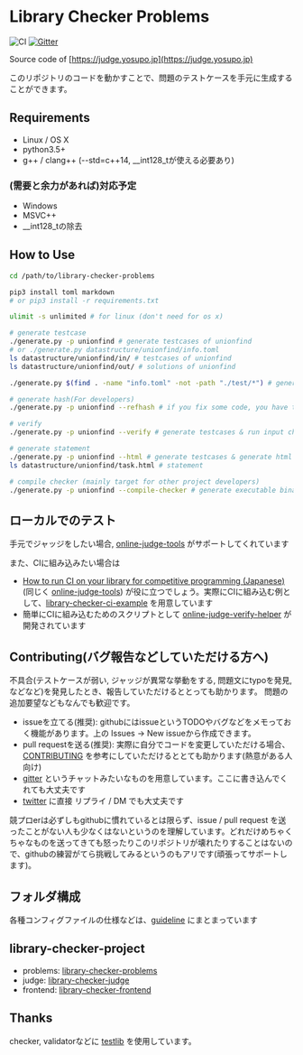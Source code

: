 # Library Checker Problems

![CI](https://github.com/yosupo06/library-checker-problems/workflows/CI/badge.svg)
[![Gitter](https://badges.gitter.im/library-checker-problems/community.svg)](https://gitter.im/library-checker-problems/community?utm_source=badge&utm_medium=badge&utm_campaign=pr-badge)

Source code of [https://judge.yosupo.jp](https://judge.yosupo.jp)

このリポジトリのコードを動かすことで、問題のテストケースを手元に生成することができます。

## Requirements

- Linux / OS X
- python3.5+
- g++ / clang++ (--std=c++14, __int128_tが使える必要あり)

### (需要と余力があれば)対応予定

- Windows
- MSVC++
- __int128_tの除去

## How to Use

```sh
cd /path/to/library-checker-problems

pip3 install toml markdown
# or pip3 install -r requirements.txt

ulimit -s unlimited # for linux (don't need for os x)

# generate testcase
./generate.py -p unionfind # generate testcases of unionfind
# or ./generate.py datastructure/unionfind/info.toml
ls datastructure/unionfind/in/ # testcases of unionfind
ls datastructure/unionfind/out/ # solutions of unionfind

./generate.py $(find . -name "info.toml" -not -path "./test/*") # generate testcases of all problems

# generate hash(For developers)
./generate.py -p unionfind --refhash # if you fix some code, you have to regenerate hashes of testcases

# verify
./generate.py -p unionfind --verify # generate testcases & run input checker & run other solutions

# generate statement
./generate.py -p unionfind --html # generate testcases & generate html
ls datastructure/unionfind/task.html # statement

# compile checker (mainly target for other project developers)
./generate.py -p unionfind --compile-checker # generate executable binary in ./datastrucure/unionfind/checker
```

## ローカルでのテスト

手元でジャッジをしたい場合, [online-judge-tools](https://github.com/kmyk/online-judge-tools) がサポートしてくれています

また、CIに組み込みたい場合は

- [How to run CI on your library for competitive programming (Japanese)](https://online-judge-tools.readthedocs.io/en/master/run-ci-on-your-library.ja.html) (同じく [online-judge-tools](https://github.com/kmyk/online-judge-tools)) が役に立つでしょう。実際にCIに組み込む例として、[library-checker-ci-example](https://github.com/yosupo06/library-checker-ci-example) を用意しています
- 簡単にCIに組み込むためのスクリプトとして [online-judge-verify-helper](https://github.com/kmyk/online-judge-verify-helper) が開発されています

## Contributing(バグ報告などしていただける方へ)

不具合(テストケースが弱い, ジャッジが異常な挙動をする, 問題文にtypoを発見, などなど)を発見したとき、報告していただけるととっても助かります。
問題の追加要望などもなんでも歓迎です。

- issueを立てる(推奨): githubにはissueというTODOやバグなどをメモっておく機能があります。上の Issues → New issueから作成できます。
- pull requestを送る(推奨): 実際に自分でコードを変更していただける場合、[CONTRIBUTING](docs/CONTRIBUTING.md) を参考にしていただけるととても助かります(熱意がある人向け)
- [gitter](https://gitter.im/library-checker-problems/community) というチャットみたいなものを用意しています。ここに書き込んでくれても大丈夫です
- [twitter](https://twitter.com/yosupot) に直接 リプライ / DM でも大丈夫です

競プロerは必ずしもgithubに慣れているとは限らず、issue / pull request を送ったことがない人も少なくはないというのを理解しています。どれだけめちゃくちゃなものを送ってきても怒ったりこのリポジトリが壊れたりすることはないので、githubの練習がてら挑戦してみるというのもアリです(頑張ってサポートします)。

## フォルダ構成

各種コンフィグファイルの仕様などは、[guideline](docs/guideline.md) にまとまっています

## library-checker-project

- problems: [library-checker-problems](https://github.com/yosupo06/library-checker-problems)
- judge: [library-checker-judge](https://github.com/yosupo06/library-checker-judge)
- frontend: [library-checker-frontend](https://github.com/yosupo06/library-checker-frontend)

## Thanks

checker, validatorなどに [testlib](https://github.com/MikeMirzayanov/testlib) を使用しています。
